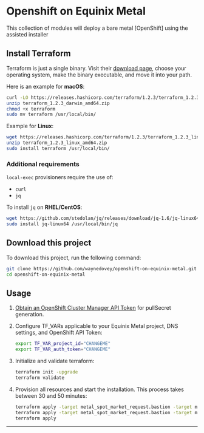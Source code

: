 # Openshift on Equinix Metal

This collection of modules will deploy a bare metal [OpenShift] using the assisted installer 

## Install Terraform

Terraform is just a single binary. Visit their [download page](https://www.terraform.io/downloads.html), choose your operating system, make the binary executable, and move it into your path.

Here is an example for **macOS**:

```bash
curl -LO https://releases.hashicorp.com/terraform/1.2.3/terraform_1.2.3_darwin_amd64.zip
unzip terraform_1.2.3_darwin_amd64.zip
chmod +x terraform
sudo mv terraform /usr/local/bin/
```

Example for **Linux**:

```bash
wget https://releases.hashicorp.com/terraform/1.2.3/terraform_1.2.3_linux_amd64.zip
unzip terraform_1.2.3_linux_amd64.zip
sudo install terraform /usr/local/bin/
```

### Additional requirements

`local-exec` provisioners require the use of:

- `curl`
- `jq`

To install `jq` on **RHEL/CentOS**:

```bash
wget https://github.com/stedolan/jq/releases/download/jq-1.6/jq-linux64
sudo install jq-linux64 /usr/local/bin/jq
```

## Download this project

To download this project, run the following command:

```bash
git clone https://github.com/waynedovey/openshift-on-equinix-metal.git
cd openshift-on-equinix-metal
```

## Usage

1. [Obtain an OpenShift Cluster Manager API Token](https://cloud.redhat.com/openshift/token) for pullSecret generation.

1. Configure TF_VARs applicable to your Equinix Metal project, DNS settings, and OpenShift API Token:

    ```bash
    export TF_VAR_project_id="CHANGEME"
    export TF_VAR_auth_token="CHANGEME"
    ```

1. Initialize and validate terraform:

    ```bash
    terraform init -upgrade
    terraform validate
    ```

1. Provision all resources and start the installation. This process takes between 30 and 50 minutes:

    ```bash
    terraform apply -target metal_spot_market_request.bastion -target metal_spot_market_request.master0
    terraform apply -target metal_spot_market_request.bastion -target metal_spot_market_request.master0 -target metal_spot_market_request.master1 -target metal_spot_market_request.master2
    terraform apply
    ```
---

